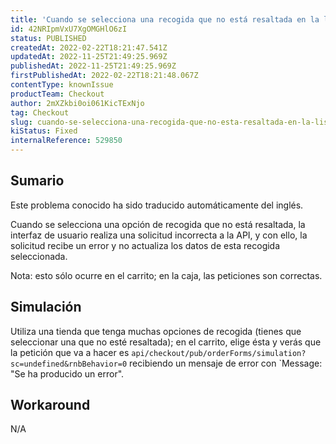 ```yaml
---
title: 'Cuando se selecciona una recogida que no está resaltada en la lista de recogidas del carrito, la interfaz de usuario hace una petición incorrecta a la API'
id: 42NRIpmVxU7XgOMGHlO6zI
status: PUBLISHED
createdAt: 2022-02-22T18:21:47.541Z
updatedAt: 2022-11-25T21:49:25.969Z
publishedAt: 2022-11-25T21:49:25.969Z
firstPublishedAt: 2022-02-22T18:21:48.067Z
contentType: knownIssue
productTeam: Checkout
author: 2mXZkbi0oi061KicTExNjo
tag: Checkout
slug: cuando-se-selecciona-una-recogida-que-no-esta-resaltada-en-la-lista-de-recogidas-del-carrito-la-interfaz-de-usuario-hace-una-peticion-incorrecta-a-la-api
kiStatus: Fixed
internalReference: 529850
---
```


## Sumario

<div class="alert alert-info">
  <p>Este problema conocido ha sido traducido automáticamente del inglés.</p>
</div>


Cuando se selecciona una opción de recogida que no está resaltada, la interfaz de usuario realiza una solicitud incorrecta a la API, y con ello, la solicitud recibe un error y no actualiza los datos de esta recogida seleccionada.

Nota: esto sólo ocurre en el carrito; en la caja, las peticiones son correctas.



## Simulación


Utiliza una tienda que tenga muchas opciones de recogida (tienes que seleccionar una que no esté resaltada); en el carrito, elige ésta y verás que la petición que va a hacer es `api/checkout/pub/orderForms/simulation?sc=undefined&rnbBehavior=0` recibiendo un mensaje de error con `Message: "Se ha producido un error".

##


## Workaround


N/A

